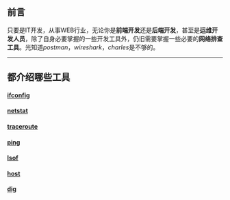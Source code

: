## 前言
只要是IT开发，从事WEB行业，无论你是**前端开发**还是**后端开发**，甚至是**运维开发人员**，除了自身必要掌握的一些开发工具外，仍旧需要掌握一些必要的**网络排查工具**。光知道*postman*，*wireshark*，*charles*是不够的。

---

## 都介绍哪些工具
#### [ifconfig](./ifconfig/README.md)
#### [netstat](./netstat/README.md)
#### [traceroute](./traceroute/README.md)
#### [ping](./ping/README.md)
#### [lsof](./lsof/README.md)
#### [host](./host/README.md)
#### [dig](./dig/READEME.md)
